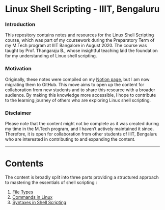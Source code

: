 # Linux Shell Scripting - IIIT, Bengaluru

### Introduction

This repository contains notes and resources for the Linux Shell Scripting course, which was part of my coursework during the Preparatory Term of my M.Tech program at IIIT Bangalore in August 2020. The course was taught by Prof. Thangaraju B., whose insightful teaching laid the foundation for my understanding of Linux shell scripting.

### Motivation

Originally, these notes were compiled on my [Notion page](https://shathin.notion.site/Linux-Shell-Scripting-0c791a8ae0514353bc7b17d7b2d1b426?pvs=74), but I am now migrating them to GitHub. This move aims to open up the content for collaboration from new students and to share this resource with a broader audience. By making this knowledge more accessible, I hope to contribute to the learning journey of others who are exploring Linux shell scripting.

### Disclaimer

Please note that the content might not be complete as it was created during my time in the M.Tech program, and I haven’t actively maintained it since. Therefore, it is open for collaboration from other students of IIIT, Bengaluru who are interested in contributing to and expanding the content.

-----

# Contents

The content is broadly split into three parts providing a structured approach to mastering the essentials of shell scripting : 
1. [File Types](/notes/file-types.md)
2. [Commands in Linux](/notes/commands.md)
3. [Syntaxes in Shell Scripting](/notes/shell-scripting.md)
